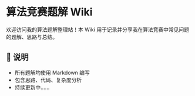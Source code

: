 # 算法竞赛题解 Wiki

欢迎访问我的算法题解整理站！本 Wiki 用于记录并分享我在算法竞赛中常见问题的题解、思路与总结。




## 📌 说明

- 所有题解均使用 Markdown 编写
- 包含思路、代码、复杂度分析
- 持续更新中……

